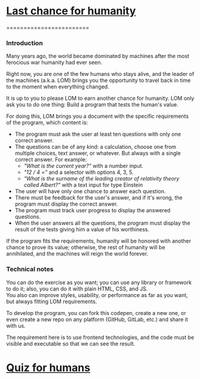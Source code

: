 # [Last chance for humanity](https://quizforhumans.netlify.app)
========================

### Introduction

Many years ago, the world became dominated by machines after the most ferocious war humanity had ever seen.

Right now, you are one of the few humans who stays alive, and the leader of the machines (a.k.a. LOM) brings you the opportunity to travel back in time to the moment when everything changed.

It is up to you to please LOM to earn another chance for humanity. LOM only ask you to do one thing: Build a program that tests the human's value.

For doing this, LOM brings you a document with the specific requirements of the program, which content is:

*   The program must ask the user at least ten questions with only one correct answer.
*   The questions can be of any kind: a calculation, choose one from multiple choices, text answer, or whatever. But always with a single correct answer.
    For example:
    *   _"What is the current year?"_ with a number input.
    *   _"12 / 4 ="_ and a selector with options 4, 3, 5.
    *   _"What is the surname of the leading creator of relativity theory called Albert?"_ with a text input for type Einstein
*   The user will have only one chance to answer each question.
*   There must be feedback for the user's answer, and if it's wrong, the program must display the correct answer.
*   The program must track user progress to display the answered questions.
*   When the user answers all the questions, the program must display the result of the tests giving him a value of his worthiness.

If the program fits the requirements, humanity will be honored with another chance to prove its value; otherwise, the rest of humanity will be annihilated, and the machines will reign the world forever.

### Technical notes

You can do the exercise as you want; you can use any library or framework to do it; also, you can do it with plain HTML, CSS, and JS.  
You also can improve styles, usability, or performance as far as you want, but always fitting LOM requirements.

To develop the program, you can fork this codepen, create a new one, or even create a new repo on any platform (GitHub, GitLab, etc.) and share it with us.

The requirement here is to use frontend technologies, and the code must be visible and executable so that we can see the result.

# [Quiz for humans](https://quizforhumans.netlify.app)